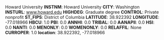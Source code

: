 
Howard University
**INSTNM**: Howard University
**CITY**: Washington
**INSTURL**: www.howard.edu
**HIGHDEG**: Graduate degree
**CONTROL**: Private nonprofit
**ST_FIPS**: District of Columbia
**LATITUDE**: 38.922392
**LONGITUDE**: -77.018966
**HBCU**: 1.0
**PBI**: 0.0
**ANNHI**: 0.0
**TRIBAL**: 0.0
**AANAPII**: 0.0
**HSI**: 0.0
**NANTI**: 0.0
**MENONLY**: 0.0
**WOMENONLY**: 0.0
**RELAFFIL**: None
**CURROPER**: 1.0
**location**: 38.922392, -77.018966